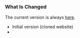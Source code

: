 ### What Is Changed

The current version is always [here](https://rawgit.com/denpatin/hunconj/master/index.html).

 * Initial version (cloned website)
 * 
